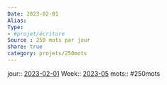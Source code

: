 ```yaml
---
Date: 2023-02-01
Alias:
Type: 
- #projet/écriture
Source : 250 mots par jour
share: true
category: projets/250mots
---
```

jour::  [2023-02-01](2023-02-01.md)
Week:: [2023-05](2023-05.md)
mots:: 
#250mots

# 
